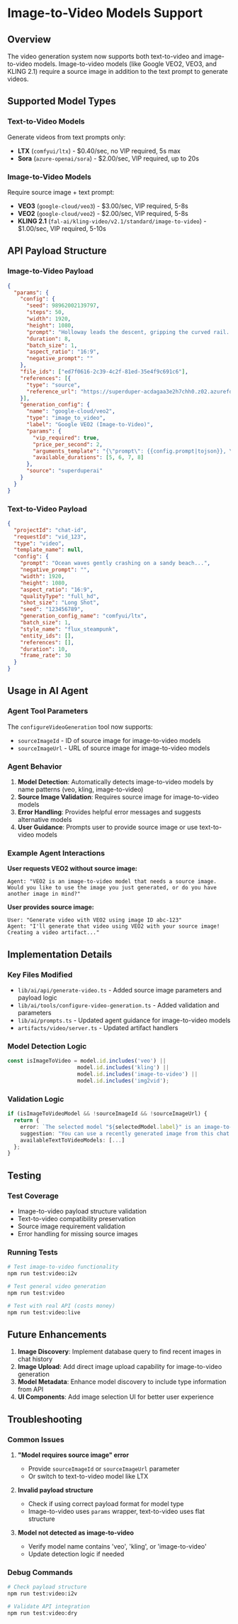 # Image-to-Video Models Support

## Overview

The video generation system now supports both text-to-video and image-to-video models. Image-to-video models (like Google VEO2, VEO3, and KLING 2.1) require a source image in addition to the text prompt to generate videos.

## Supported Model Types

### Text-to-Video Models
Generate videos from text prompts only:
- **LTX** (`comfyui/ltx`) - $0.40/sec, no VIP required, 5s max
- **Sora** (`azure-openai/sora`) - $2.00/sec, VIP required, up to 20s

### Image-to-Video Models  
Require source image + text prompt:
- **VEO3** (`google-cloud/veo3`) - $3.00/sec, VIP required, 5-8s
- **VEO2** (`google-cloud/veo2`) - $2.00/sec, VIP required, 5-8s
- **KLING 2.1** (`fal-ai/kling-video/v2.1/standard/image-to-video`) - $1.00/sec, VIP required, 5-10s

## API Payload Structure

### Image-to-Video Payload
```json
{
  "params": {
    "config": {
      "seed": 98962002139797,
      "steps": 50,
      "width": 1920,
      "height": 1080,
      "prompt": "Holloway leads the descent, gripping the curved rail...",
      "duration": 8,
      "batch_size": 1,
      "aspect_ratio": "16:9",
      "negative_prompt": ""
    },
    "file_ids": ["ed7f0616-2c39-4c2f-81ed-35e4f9c691c6"],
    "references": [{
      "type": "source",
      "reference_url": "https://superduper-acdagaa3e2h7chh0.z02.azurefd.net/generated/image/2025/6/4/8/GgPSMsa6xWapv39BMwZZFk.png"
    }],
    "generation_config": {
      "name": "google-cloud/veo2",
      "type": "image_to_video",
      "label": "Google VEO2 (Image-to-Video)",
      "params": {
        "vip_required": true,
        "price_per_second": 2,
        "arguments_template": "{\"prompt\": {{config.prompt|tojson}}, \"image_url\": \"{{reference.source}}\", \"aspect_ratio\": \"{{config.aspect_ratio}}\", \"duration\": {{config.duration|int}}, \"fps\": 24, \"enhance_prompt\": true, \"samples\": {{config.batch_size|default(1)}}, \"seed\": {{config.seed|int}}, \"negative_prompt\": {{config.negative_prompt|tojson}}}",
        "available_durations": [5, 6, 7, 8]
      },
      "source": "superduperai"
    }
  }
}
```

### Text-to-Video Payload
```json
{
  "projectId": "chat-id",
  "requestId": "vid_123",
  "type": "video",
  "template_name": null,
  "config": {
    "prompt": "Ocean waves gently crashing on a sandy beach...",
    "negative_prompt": "",
    "width": 1920,
    "height": 1080,
    "aspect_ratio": "16:9",
    "qualityType": "full_hd",
    "shot_size": "Long Shot",
    "seed": "123456789",
    "generation_config_name": "comfyui/ltx",
    "batch_size": 1,
    "style_name": "flux_steampunk",
    "entity_ids": [],
    "references": [],
    "duration": 10,
    "frame_rate": 30
  }
}
```

## Usage in AI Agent

### Agent Tool Parameters
The `configureVideoGeneration` tool now supports:
- `sourceImageId` - ID of source image for image-to-video models
- `sourceImageUrl` - URL of source image for image-to-video models

### Agent Behavior
1. **Model Detection**: Automatically detects image-to-video models by name patterns (veo, kling, image-to-video)
2. **Source Image Validation**: Requires source image for image-to-video models
3. **Error Handling**: Provides helpful error messages and suggests alternative models
4. **User Guidance**: Prompts user to provide source image or use text-to-video models

### Example Agent Interactions

**User requests VEO2 without source image:**
```
Agent: "VEO2 is an image-to-video model that needs a source image. Would you like to use the image you just generated, or do you have another image in mind?"
```

**User provides source image:**
```
User: "Generate video with VEO2 using image ID abc-123"
Agent: "I'll generate that video using VEO2 with your source image! Creating a video artifact..."
```

## Implementation Details

### Key Files Modified
- `lib/ai/api/generate-video.ts` - Added source image parameters and payload logic
- `lib/ai/tools/configure-video-generation.ts` - Added validation and parameters
- `lib/ai/prompts.ts` - Updated agent guidance for image-to-video models
- `artifacts/video/server.ts` - Updated artifact handlers

### Model Detection Logic
```typescript
const isImageToVideo = model.id.includes('veo') || 
                      model.id.includes('kling') ||
                      model.id.includes('image-to-video') ||
                      model.id.includes('img2vid');
```

### Validation Logic
```typescript
if (isImageToVideoModel && !sourceImageId && !sourceImageUrl) {
  return {
    error: `The selected model "${selectedModel.label}" is an image-to-video model and requires a source image.`,
    suggestion: "You can use a recently generated image from this chat as the source, or upload a new image first.",
    availableTextToVideoModels: [...]
  };
}
```

## Testing

### Test Coverage
- Image-to-video payload structure validation
- Text-to-video compatibility preservation  
- Source image requirement validation
- Error handling for missing source images

### Running Tests
```bash
# Test image-to-video functionality
npm run test:video:i2v

# Test general video generation
npm run test:video

# Test with real API (costs money)
npm run test:video:live
```

## Future Enhancements

1. **Image Discovery**: Implement database query to find recent images in chat history
2. **Image Upload**: Add direct image upload capability for image-to-video generation
3. **Model Metadata**: Enhance model discovery to include type information from API
4. **UI Components**: Add image selection UI for better user experience

## Troubleshooting

### Common Issues

1. **"Model requires source image" error**
   - Provide `sourceImageId` or `sourceImageUrl` parameter
   - Or switch to text-to-video model like LTX

2. **Invalid payload structure**
   - Check if using correct payload format for model type
   - Image-to-video uses `params` wrapper, text-to-video uses flat structure

3. **Model not detected as image-to-video**
   - Verify model name contains 'veo', 'kling', or 'image-to-video'
   - Update detection logic if needed

### Debug Commands
```bash
# Check payload structure
npm run test:video:i2v

# Validate API integration
npm run test:video:dry
``` 